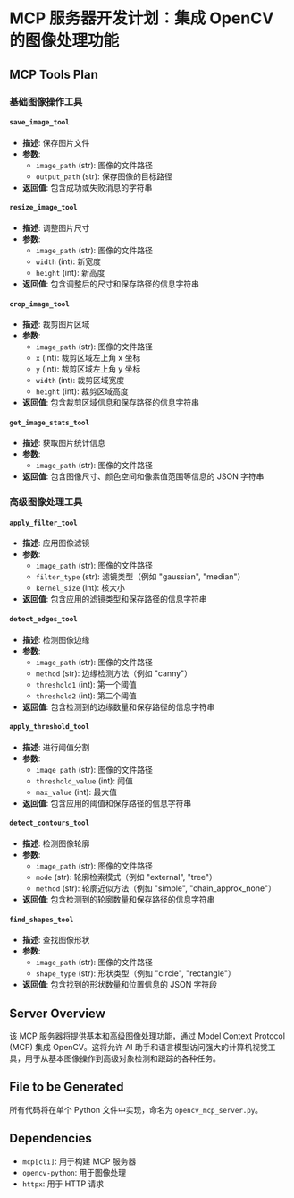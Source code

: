 # MCP 服务器开发计划：集成 OpenCV 的图像处理功能

## MCP Tools Plan

### 基础图像操作工具

#### `save_image_tool`
- **描述**: 保存图片文件
- **参数**:
  - `image_path` (str): 图像的文件路径
  - `output_path` (str): 保存图像的目标路径
- **返回值**: 包含成功或失败消息的字符串

#### `resize_image_tool`
- **描述**: 调整图片尺寸
- **参数**:
  - `image_path` (str): 图像的文件路径
  - `width` (int): 新宽度
  - `height` (int): 新高度
- **返回值**: 包含调整后的尺寸和保存路径的信息字符串

#### `crop_image_tool`
- **描述**: 裁剪图片区域
- **参数**:
  - `image_path` (str): 图像的文件路径
  - `x` (int): 裁剪区域左上角 x 坐标
  - `y` (int): 裁剪区域左上角 y 坐标
  - `width` (int): 裁剪区域宽度
  - `height` (int): 裁剪区域高度
- **返回值**: 包含裁剪区域信息和保存路径的信息字符串

#### `get_image_stats_tool`
- **描述**: 获取图片统计信息
- **参数**:
  - `image_path` (str): 图像的文件路径
- **返回值**: 包含图像尺寸、颜色空间和像素值范围等信息的 JSON 字符串

### 高级图像处理工具

#### `apply_filter_tool`
- **描述**: 应用图像滤镜
- **参数**:
  - `image_path` (str): 图像的文件路径
  - `filter_type` (str): 滤镜类型（例如 "gaussian", "median"）
  - `kernel_size` (int): 核大小
- **返回值**: 包含应用的滤镜类型和保存路径的信息字符串

#### `detect_edges_tool`
- **描述**: 检测图像边缘
- **参数**:
  - `image_path` (str): 图像的文件路径
  - `method` (str): 边缘检测方法（例如 "canny"）
  - `threshold1` (int): 第一个阈值
  - `threshold2` (int): 第二个阈值
- **返回值**: 包含检测到的边缘数量和保存路径的信息字符串

#### `apply_threshold_tool`
- **描述**: 进行阈值分割
- **参数**:
  - `image_path` (str): 图像的文件路径
  - `threshold_value` (int): 阈值
  - `max_value` (int): 最大值
- **返回值**: 包含应用的阈值和保存路径的信息字符串

#### `detect_contours_tool`
- **描述**: 检测图像轮廓
- **参数**:
  - `image_path` (str): 图像的文件路径
  - `mode` (str): 轮廓检索模式（例如 "external", "tree"）
  - `method` (str): 轮廓近似方法（例如 "simple", "chain_approx_none"）
- **返回值**: 包含检测到的轮廓数量和保存路径的信息字符串

#### `find_shapes_tool`
- **描述**: 查找图像形状
- **参数**:
  - `image_path` (str): 图像的文件路径
  - `shape_type` (str): 形状类型（例如 "circle", "rectangle"）
- **返回值**: 包含找到的形状数量和位置信息的 JSON 字符段

## Server Overview
该 MCP 服务器将提供基本和高级图像处理功能，通过 Model Context Protocol (MCP) 集成 OpenCV。这将允许 AI 助手和语言模型访问强大的计算机视觉工具，用于从基本图像操作到高级对象检测和跟踪的各种任务。

## File to be Generated
所有代码将在单个 Python 文件中实现，命名为 `opencv_mcp_server.py`。

## Dependencies
- `mcp[cli]`: 用于构建 MCP 服务器
- `opencv-python`: 用于图像处理
- `httpx`: 用于 HTTP 请求
